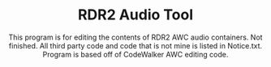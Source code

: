 <div align="center">
    <h1>RDR2 Audio Tool</h1>
    This program is for editing the contents of RDR2 AWC audio containers. Not finished. All third party code and code that is not mine is listed in Notice.txt. Program is based off of CodeWalker AWC editing code.
</div>

